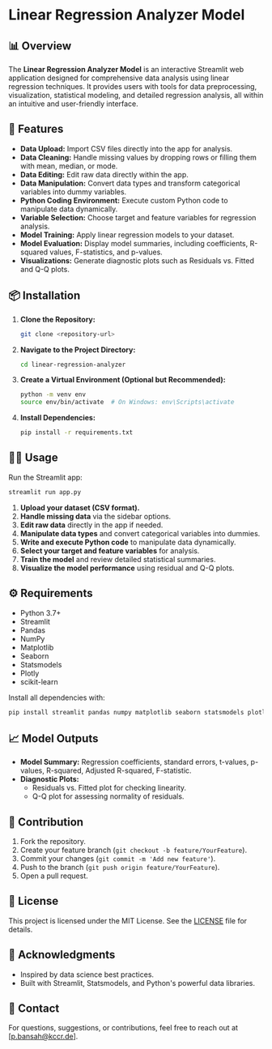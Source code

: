 # Linear Regression Analyzer Model

## 📊 Overview

The **Linear Regression Analyzer Model** is an interactive Streamlit web application designed for comprehensive data analysis using linear regression techniques. It provides users with tools for data preprocessing, visualization, statistical modeling, and detailed regression analysis, all within an intuitive and user-friendly interface.

## 🚀 Features

- **Data Upload:** Import CSV files directly into the app for analysis.
- **Data Cleaning:** Handle missing values by dropping rows or filling them with mean, median, or mode.
- **Data Editing:** Edit raw data directly within the app.
- **Data Manipulation:** Convert data types and transform categorical variables into dummy variables.
- **Python Coding Environment:** Execute custom Python code to manipulate data dynamically.
- **Variable Selection:** Choose target and feature variables for regression analysis.
- **Model Training:** Apply linear regression models to your dataset.
- **Model Evaluation:** Display model summaries, including coefficients, R-squared values, F-statistics, and p-values.
- **Visualizations:** Generate diagnostic plots such as Residuals vs. Fitted and Q-Q plots.

## 📦 Installation

1. **Clone the Repository:**
   ```bash
   git clone <repository-url>
   ```

2. **Navigate to the Project Directory:**
   ```bash
   cd linear-regression-analyzer
   ```

3. **Create a Virtual Environment (Optional but Recommended):**
   ```bash
   python -m venv env
   source env/bin/activate  # On Windows: env\Scripts\activate
   ```

4. **Install Dependencies:**
   ```bash
   pip install -r requirements.txt
   ```

## 🏃‍♂️ Usage

Run the Streamlit app:
```bash
streamlit run app.py
```

1. **Upload your dataset (CSV format).**
2. **Handle missing data** via the sidebar options.
3. **Edit raw data** directly in the app if needed.
4. **Manipulate data types** and convert categorical variables into dummies.
5. **Write and execute Python code** to manipulate data dynamically.
6. **Select your target and feature variables** for analysis.
7. **Train the model** and review detailed statistical summaries.
8. **Visualize the model performance** using residual and Q-Q plots.

## ⚙️ Requirements

- Python 3.7+
- Streamlit
- Pandas
- NumPy
- Matplotlib
- Seaborn
- Statsmodels
- Plotly
- scikit-learn

Install all dependencies with:
```bash
pip install streamlit pandas numpy matplotlib seaborn statsmodels plotly scikit-learn
```

## 📈 Model Outputs

- **Model Summary:** Regression coefficients, standard errors, t-values, p-values, R-squared, Adjusted R-squared, F-statistic.
- **Diagnostic Plots:**
  - Residuals vs. Fitted plot for checking linearity.
  - Q-Q plot for assessing normality of residuals.

## 📝 Contribution

1. Fork the repository.
2. Create your feature branch (`git checkout -b feature/YourFeature`).
3. Commit your changes (`git commit -m 'Add new feature'`).
4. Push to the branch (`git push origin feature/YourFeature`).
5. Open a pull request.

## 📄 License

This project is licensed under the MIT License. See the [LICENSE](LICENSE) file for details.

## 🙌 Acknowledgments

- Inspired by data science best practices.
- Built with Streamlit, Statsmodels, and Python's powerful data libraries.

## 💬 Contact

For questions, suggestions, or contributions, feel free to reach out at [p.bansah@kccr.de].

